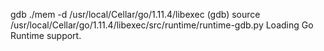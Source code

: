 gdb ./mem -d /usr/local/Cellar/go/1.11.4/libexec
(gdb) source /usr/local/Cellar/go/1.11.4/libexec/src/runtime/runtime-gdb.py
Loading Go Runtime support.
